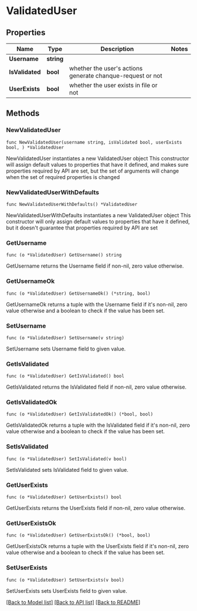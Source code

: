 # ValidatedUser

## Properties

Name | Type | Description | Notes
------------ | ------------- | ------------- | -------------
**Username** | **string** |  | 
**IsValidated** | **bool** | whether the user&#39;s actions generate chanque-request or not | 
**UserExists** | **bool** | whether the user exists in file or not | 

## Methods

### NewValidatedUser

`func NewValidatedUser(username string, isValidated bool, userExists bool, ) *ValidatedUser`

NewValidatedUser instantiates a new ValidatedUser object
This constructor will assign default values to properties that have it defined,
and makes sure properties required by API are set, but the set of arguments
will change when the set of required properties is changed

### NewValidatedUserWithDefaults

`func NewValidatedUserWithDefaults() *ValidatedUser`

NewValidatedUserWithDefaults instantiates a new ValidatedUser object
This constructor will only assign default values to properties that have it defined,
but it doesn't guarantee that properties required by API are set

### GetUsername

`func (o *ValidatedUser) GetUsername() string`

GetUsername returns the Username field if non-nil, zero value otherwise.

### GetUsernameOk

`func (o *ValidatedUser) GetUsernameOk() (*string, bool)`

GetUsernameOk returns a tuple with the Username field if it's non-nil, zero value otherwise
and a boolean to check if the value has been set.

### SetUsername

`func (o *ValidatedUser) SetUsername(v string)`

SetUsername sets Username field to given value.


### GetIsValidated

`func (o *ValidatedUser) GetIsValidated() bool`

GetIsValidated returns the IsValidated field if non-nil, zero value otherwise.

### GetIsValidatedOk

`func (o *ValidatedUser) GetIsValidatedOk() (*bool, bool)`

GetIsValidatedOk returns a tuple with the IsValidated field if it's non-nil, zero value otherwise
and a boolean to check if the value has been set.

### SetIsValidated

`func (o *ValidatedUser) SetIsValidated(v bool)`

SetIsValidated sets IsValidated field to given value.


### GetUserExists

`func (o *ValidatedUser) GetUserExists() bool`

GetUserExists returns the UserExists field if non-nil, zero value otherwise.

### GetUserExistsOk

`func (o *ValidatedUser) GetUserExistsOk() (*bool, bool)`

GetUserExistsOk returns a tuple with the UserExists field if it's non-nil, zero value otherwise
and a boolean to check if the value has been set.

### SetUserExists

`func (o *ValidatedUser) SetUserExists(v bool)`

SetUserExists sets UserExists field to given value.



[[Back to Model list]](../README.md#documentation-for-models) [[Back to API list]](../README.md#documentation-for-api-endpoints) [[Back to README]](../README.md)


